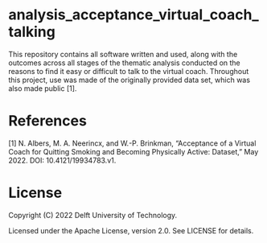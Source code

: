 # analysis_acceptance_virtual_coach_talking
This repository contains all software written and used, along with the outcomes across all stages of the thematic analysis conducted on the reasons to find it easy or difficult to talk to the virtual coach. Throughout this project, use was made of the originally provided data set, which was also made public [1].


# References
[1] N. Albers, M. A. Neerincx, and W.-P. Brinkman, “Acceptance of a Virtual Coach for Quitting Smoking and Becoming Physically Active: Dataset,” May 2022. DOI: 10.4121/19934783.v1.


# License
Copyright (C) 2022 Delft University of Technology.

Licensed under the Apache License, version 2.0. See LICENSE for details.
